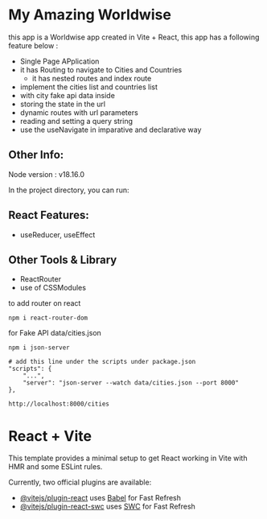# My Amazing Worldwise

this app is a Worldwise app created in Vite + React,
this app has a following feature below :

-   Single Page APplication
-   it has Routing to navigate to Cities and Countries
    -   it has nested routes and index route
-   implement the cities list and countries list
-   with city fake api data inside
-   storing the state in the url
-   dynamic routes with url parameters
-   reading and setting a query string
-   use the useNavigate in imparative and declarative way

## Other Info:

Node version : v18.16.0

In the project directory, you can run:

## React Features:

-   useReducer, useEffect

## Other Tools & Library

-   ReactRouter
-   use of CSSModules

to add router on react

```node
npm i react-router-dom
```

for Fake API data/cities.json

```node
npm i json-server

# add this line under the scripts under package.json
"scripts": {
    "...",
    "server": "json-server --watch data/cities.json --port 8000"
},

http://localhost:8000/cities
```

# React + Vite

This template provides a minimal setup to get React working in Vite with HMR and some ESLint rules.

Currently, two official plugins are available:

-   [@vitejs/plugin-react](https://github.com/vitejs/vite-plugin-react/blob/main/packages/plugin-react/README.md) uses [Babel](https://babeljs.io/) for Fast Refresh
-   [@vitejs/plugin-react-swc](https://github.com/vitejs/vite-plugin-react-swc) uses [SWC](https://swc.rs/) for Fast Refresh
